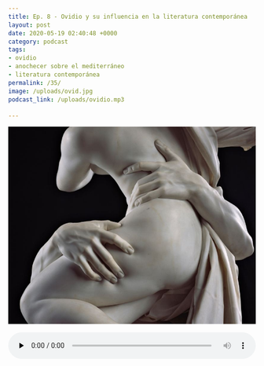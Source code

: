 ```yaml
---
title: Ep. 8 - Ovidio y su influencia en la literatura contemporánea
layout: post
date: 2020-05-19 02:40:48 +0000
category: podcast
tags:
- ovidio
- anochecer sobre el mediterráneo
- literatura contemporánea
permalink: /35/
image: /uploads/ovid.jpg
podcast_link: /uploads/ovidio.mp3

---
```

![Ovidio](/uploads/ovid.jpg "Ovidio")

<audio id="audio_1" controls="" preload="none" style="width:100%;padding:0;"><source src="/uploads/ovidio.mp3" type="audio/mpeg"></audio>
